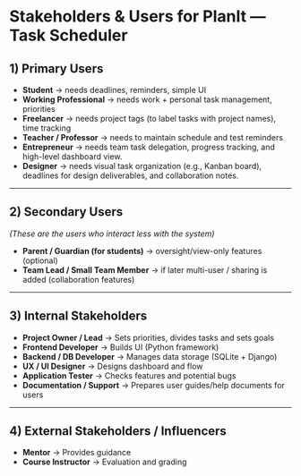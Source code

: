 # Stakeholders & Users for PlanIt — Task Scheduler

## 1) Primary Users
- **Student** → needs deadlines, reminders, simple UI  
- **Working Professional** → needs work + personal task management, priorities  
- **Freelancer** → needs project tags (to label tasks with project names), time tracking  
- **Teacher / Professor** → needs to maintain schedule and test reminders
- **Entrepreneur** → needs team task delegation, progress tracking, and high-level dashboard view.
- **Designer** → needs visual task organization (e.g., Kanban board), deadlines for design deliverables, and collaboration notes.
 
---

## 2) Secondary Users 
*(These are the users who interact less with the system)*  
- **Parent / Guardian (for students)** → oversight/view-only features (optional)  
- **Team Lead / Small Team Member** → if later multi-user / sharing is added (collaboration features)  

---

## 3) Internal Stakeholders
- **Project Owner / Lead** → Sets priorities, divides tasks and sets goals  
- **Frontend Developer** → Builds UI (Python framework)  
- **Backend / DB Developer** → Manages data storage (SQLite + Django)  
- **UX / UI Designer** → Designs dashboard and flow  
- **Application Tester** → Checks features and potential bugs  
- **Documentation / Support** → Prepares user guides/help documents for users  

---

## 4) External Stakeholders / Influencers
- **Mentor** → Provides guidance  
- **Course Instructor** → Evaluation and grading  
